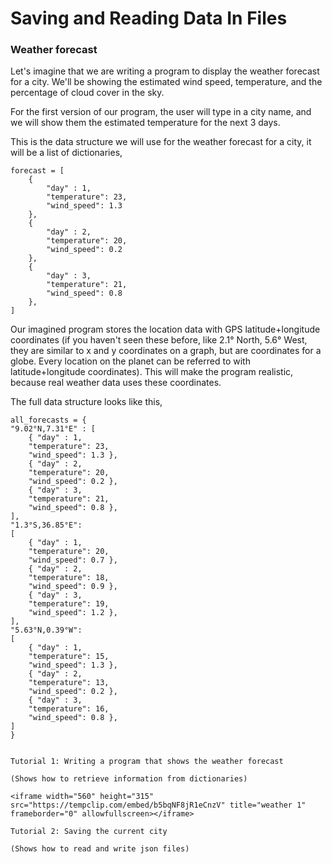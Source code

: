 # Saving and Reading Data In Files

### Weather forecast

Let's imagine that we are writing a program to display the weather forecast for a city. We'll be showing the estimated wind speed, temperature, and the percentage of cloud cover in the sky.

For the first version of our program, the user will type in a city name, and we will show them the estimated temperature for the next 3 days.

This is the data structure we will use for the weather forecast for a city, it will be a list of dictionaries,

```
forecast = [
    { 
        "day" : 1,
        "temperature": 23,
        "wind_speed": 1.3
    },
    {
        "day" : 2,
        "temperature": 20,
        "wind_speed": 0.2
    },
    {
        "day" : 3,
        "temperature": 21,
        "wind_speed": 0.8
    },
]
```

Our imagined program stores the location data with GPS latitude+longitude coordinates (if you haven't seen these before, like 2.1° North, 5.6° West, they are similar to x and y coordinates on a graph, but are coordinates for a globe. Every location on the planet can be referred to with latitude+longitude coordinates). This will make the program realistic, because real weather data uses these coordinates.

The full data structure looks like this,

```
all_forecasts = {
"9.02°N,7.31°E" : [
    { "day" : 1,
    "temperature": 23,
    "wind_speed": 1.3 },
    { "day" : 2,
    "temperature": 20,
    "wind_speed": 0.2 },
    { "day" : 3,
    "temperature": 21,
    "wind_speed": 0.8 },
], 
"1.3°S,36.85°E":
[
    { "day" : 1,
    "temperature": 20,
    "wind_speed": 0.7 },
    { "day" : 2,
    "temperature": 18,
    "wind_speed": 0.9 },
    { "day" : 3,
    "temperature": 19,
    "wind_speed": 1.2 },
],
"5.63°N,0.39°W":
[
    { "day" : 1,
    "temperature": 15,
    "wind_speed": 1.3 },
    { "day" : 2,
    "temperature": 13,
    "wind_speed": 0.2 },
    { "day" : 3,
    "temperature": 16,
    "wind_speed": 0.8 },
]
}


Tutorial 1: Writing a program that shows the weather forecast

(Shows how to retrieve information from dictionaries)

<iframe width="560" height="315"  src="https://tempclip.com/embed/b5bqNF8jR1eCnzV" title="weather 1" frameborder="0" allowfullscreen></iframe>

Tutorial 2: Saving the current city

(Shows how to read and write json files)





```


<!--
Tutorial video:
* run and try it. with city that matches. with city that does not match
* write a show_weather function that shows it better
def show_weather(weather_data_list):
    for weather_data in weather_data_list:
        day_number = weather_data['day']
        temperature = weather_data['temperature']
        wind_speed = weather_data['wind_speed']
        print(f'On day {day}:')
        print(f'temperature = {temperature}:')
        print(f'wind speed = {wind_speed}:')
        
        
* add accra to the list
5.63°N,0.39°W

video part 2

copy to all_forecasts.json
import json
with open('all_weather_data.json', 'r') as f:
    all_weather_data = json.load(f)
    all_forecasts = all_weather_data['all_forecasts']

ensure it still works

add "saved_city": "Nairobi" to the top
add a print statement saying 
    # temporary, just for testing, we will delete later
    saved_city = all_weather_data['all_weather_data']
    print(f'the saved city is {saved_city}')



* 

* add saved

def show_weather():
    with open('all_weather_data.json', 'r') as f:
        all_weather_data = json.load(f)
        
    saved_city = all_weather_data['saved_city']
    if city_name not in map_city_to_coords:
        print('We do not have coordinates for that city.')
    else:
        coords = map_city_to_coords[city_name]
        print(all_forecasts[coords])
    
    should_change_city_name = input('Change current city? yes/no')
    if should_change_city_name == 'yes':
        city_name = input('Please enter a city name:')
        if city_name not in map_city_to_coords:
            print('We do not have coordinates for that city.')
        else:
            all_weather_data['saved_city'] = city_name
            with open('all_weather_data.json', 'w') as f:
                json.dump(all_weather_data, f)

-->
